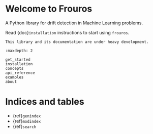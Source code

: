 [//]: # (```{include} ../../README.md)

[//]: # (:relative-images:)

[//]: # (```)

# Welcome to Frouros

A Python library for drift detection in Machine Learning problems.

Read {doc}`installation` instructions to start using `frouros`.

```{warning}
This library and its documentation are under heavy development.
```

```{toctree}
:maxdepth: 2

get_started
installation
concepts
api_reference
examples
about
```

# Indices and tables

- {ref}`genindex`
- {ref}`modindex`
- {ref}`search`
